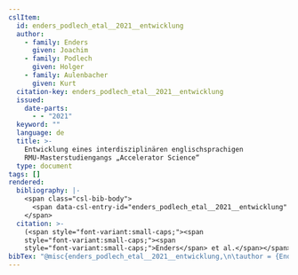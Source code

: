 ```yaml
---
cslItem:
  id: enders_podlech_etal__2021__entwicklung
  author:
    - family: Enders
      given: Joachim
    - family: Podlech
      given: Holger
    - family: Aulenbacher
      given: Kurt
  citation-key: enders_podlech_etal__2021__entwicklung
  issued:
    date-parts:
      - - "2021"
  keyword: ""
  language: de
  title: >-
    Entwicklung eines interdisziplinären englischsprachigen
    RMU-Masterstudiengangs „Accelerator Science“
  type: document
tags: []
rendered:
  bibliography: |-
    <span class="csl-bib-body">
      <span data-csl-entry-id="enders_podlech_etal__2021__entwicklung" class="csl-entry"><span class='author-bib'>Enders, Podlech, H., &#38; Aulenbacher, K.</span>. <span class='date-bib'>(2021)</span>. <span class='title'><i><b><span style="font-style:normal;">Entwicklung eines interdisziplinären englischsprachigen RMU-Masterstudiengangs „Accelerator Science“</span></b></i></span>.</span>
    </span>
  citation: >-
    (<span style="font-variant:small-caps;"><span
    style="font-variant:small-caps;"><span
    style="font-variant:small-caps;">Enders</span> et al.</span></span>, 2021)
bibTex: "@misc{enders_podlech_etal__2021__entwicklung,\n\tauthor = {Enders, Joachim and Podlech, Holger and Aulenbacher, Kurt},\n\tyear = {2021},\n\ttitle = {Entwicklung eines interdisziplin{\\\" a}ren englischsprachigen {RMU}-{Masterstudiengangs} \\quotedblbase{}{Accelerator} {Science}``},\n}\n\n"
---
```


